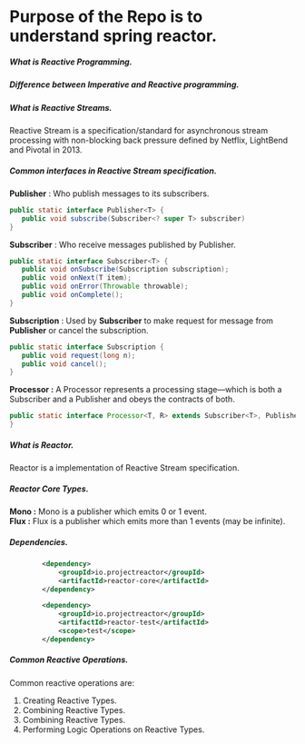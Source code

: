 # Purpose of the Repo is to understand spring reactor.

##### What is Reactive Programming.

##### Difference between Imperative and Reactive programming.


##### What is Reactive Streams.
Reactive Stream is a specification/standard for asynchronous stream processing with non-blocking back pressure defined by Netflix, LightBend and Pivotal in 2013.

##### Common interfaces in Reactive Stream specification.
**Publisher** : Who publish messages to its subscribers.
```java
public static interface Publisher<T> {
   public void subscribe(Subscriber<? super T> subscriber)
}
```

**Subscriber** : Who receive messages published by Publisher.
```java
public static interface Subscriber<T> {
   public void onSubscribe(Subscription subscription);
   public void onNext(T item);
   public void onError(Throwable throwable);
   public void onComplete();
}
```
**Subscription** : Used by **Subscriber** to make request for message from **Publisher** or cancel the subscription.
```java
public static interface Subscription {
   public void request(long n);
   public void cancel();
}
```
**Processor :** A Processor represents a processing stage—which is both a Subscriber and a Publisher and obeys the contracts of both.
```java
public static interface Processor<T, R> extends Subscriber<T>, Publisher<R> {
}
```




##### What is Reactor.
Reactor is a implementation of Reactive Stream specification.

##### Reactor Core Types.
**Mono :** Mono is a publisher which emits 0 or 1 event.  
**Flux :** Flux is a publisher which emits more than 1 events (may be infinite).

##### Dependencies.
``````xml
        <dependency>
            <groupId>io.projectreactor</groupId>
            <artifactId>reactor-core</artifactId>
        </dependency>

        <dependency>
            <groupId>io.projectreactor</groupId>
            <artifactId>reactor-test</artifactId>
            <scope>test</scope>
        </dependency>
``````
##### Common Reactive Operations.
Common reactive operations are:  
   1. Creating Reactive Types.
   2. Combining Reactive Types.
   3. Combining Reactive Types.
   4. Performing Logic Operations on Reactive Types.




